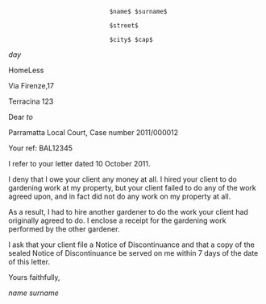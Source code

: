                                 $name$ $surname$

                                $street$

                                $city$ $cap$

$day$

HomeLess

Via Firenze,17

Terracina 123

Dear $to$

Parramatta Local Court, Case number 2011/000012

Your ref: BAL12345

I refer to your letter dated 10 October 2011.

I deny that I owe your client any money at all. I hired your client to
do gardening work at my property, but your client failed to do any of
the work agreed upon, and in fact did not do any work on my property at
all.

As a result, I had to hire another gardener to do the work your client
had originally agreed to do. I enclose a receipt for the gardening work
performed by the other gardener.​

I ask that your client file a Notice of Discontinuance and that a copy
of the sealed Notice of Discontinuance be served on me within 7 days of
the date of this letter.

Yours faithfully,

$name$ $surname$
